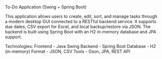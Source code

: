 To-Do Application (Swing + Spring Boot)

This application allows users to create, edit, sort, and manage tasks through a modern desktop GUI connected to a RESTful backend service.
It supports due dates, CSV export for Excel, and local backup/restore via JSON. The backend is built using Spring Boot with an H2 in-memory database and JPA support.

Technologies:
Frontend -	Java Swing
Backend -	Spring Boot
Database -	H2 (in-memory)
Format -	JSON, CSV
Tools -	Gson, JPA, REST API
